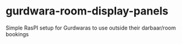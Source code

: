 # gurdwara-room-display-panels
Simple RasPI setup for Gurdwaras to use outside their darbaar/room bookings
